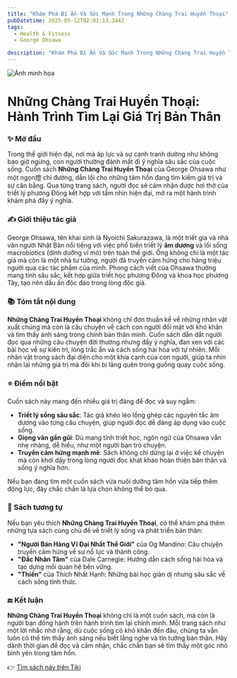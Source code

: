 ```yaml
---
title: "Khám Phá Bí Ẩn Và Sức Mạnh Trong Những Chàng Trai Huyền Thoại"
pubDatetime: 2025-05-12T02:01:13.344Z
tags:
  - Health & Fitness
  - George Ohsawa

description: "Khám Phá Bí Ẩn Và Sức Mạnh Trong Những Chàng Trai Huyền Thoại"
---
```


![Ảnh minh họa](https://i.imgur.com/mfSaDzm.jpeg)

 # Những Chàng Trai Huyền Thoại: Hành Trình Tìm Lại Giá Trị Bản Thân

### ✨ Mở đầu  
Trong thế giới hiện đại, nơi mà áp lực và sự cạnh tranh dường như không bao giờ ngừng, con người thường đánh mất đi ý nghĩa sâu sắc của cuộc sống. Cuốn sách **Những Chàng Trai Huyền Thoại** của George Ohsawa như một ngọn燈 chỉ đường, dẫn lối cho những tâm hồn đang tìm kiếm giá trị và sự cân bằng. Qua từng trang sách, người đọc sẽ cảm nhận được hơi thở của triết lý phương Đông kết hợp với tầm nhìn hiện đại, mở ra một hành trình khám phá đầy ý nghĩa.

### ✍️ Giới thiệu tác giả  
George Ohsawa, tên khai sinh là Nyoichi Sakurazawa, là một triết gia và nhà văn người Nhật Bản nổi tiếng với việc phổ biến triết lý **âm dương** và lối sống macrobiotics (dinh dưỡng vĩ mô) trên toàn thế giới. Ông không chỉ là một tác giả mà còn là một nhà tư tưởng, người đã truyền cảm hứng cho hàng triệu người qua các tác phẩm của mình. Phong cách viết của Ohsawa thường mang tính sâu sắc, kết hợp giữa triết học phương Đông và khoa học phương Tây, tạo nên dấu ấn độc đáo trong lòng độc giả.

### 📚 Tóm tắt nội dung  
**Những Chàng Trai Huyền Thoại** không chỉ đơn thuần kể về những nhân vật xuất chúng mà còn là câu chuyện về cách con người đối mặt với khó khăn và tìm thấy ánh sáng trong chính bản thân mình. Cuốn sách dẫn dắt người đọc qua những câu chuyện đời thường nhưng đầy ý nghĩa, đan xen với các bài học về sự kiên trì, lòng trắc ẩn và cách sống hài hòa với tự nhiên. Mỗi nhân vật trong sách đại diện cho một khía cạnh của con người, giúp ta nhìn nhận lại những giá trị mà đôi khi bị lãng quên trong guồng quay cuộc sống.

### ⭐ Điểm nổi bật  
Cuốn sách này mang đến nhiều giá trị đáng để đọc và suy ngẫm:  
- **Triết lý sống sâu sắc**: Tác giả khéo léo lồng ghép các nguyên tắc âm dương vào từng câu chuyện, giúp người đọc dễ dàng áp dụng vào cuộc sống.  
- **Giọng văn gần gũi**: Dù mang tính triết học, ngôn ngữ của Ohsawa vẫn nhẹ nhàng, dễ hiểu, như một người bạn trò chuyện.  
- **Truyền cảm hứng mạnh mẽ**: Sách không chỉ dừng lại ở việc kể chuyện mà còn khơi dậy trong lòng người đọc khát khao hoàn thiện bản thân và sống ý nghĩa hơn.  

Nếu bạn đang tìm một cuốn sách vừa nuôi dưỡng tâm hồn vừa tiếp thêm động lực, đây chắc chắn là lựa chọn không thể bỏ qua.

### 📖 Sách tương tự  
Nếu bạn yêu thích **Những Chàng Trai Huyền Thoại**, có thể khám phá thêm những tựa sách cùng chủ đề về triết lý sống và phát triển bản thân:  
- **"Người Bán Hàng Vĩ Đại Nhất Thế Giới"** của Og Mandino: Câu chuyện truyền cảm hứng về sự nỗ lực và thành công.  
- **"Đắc Nhân Tâm"** của Dale Carnegie: Hướng dẫn cách sống hài hòa và tạo dựng mối quan hệ bền vững.  
- **"Thiền"** của Thích Nhất Hạnh: Những bài học giản dị nhưng sâu sắc về cách sống tỉnh thức.  

### 🔚 Kết luận  
**Những Chàng Trai Huyền Thoại** không chỉ là một cuốn sách, mà còn là người bạn đồng hành trên hành trình tìm lại chính mình. Mỗi trang sách như một lời nhắc nhở rằng, dù cuộc sống có khó khăn đến đâu, chúng ta vẫn luôn có thể tìm thấy ánh sáng nếu biết lắng nghe và tin tưởng bản thân. Hãy dành thời gian để đọc và cảm nhận, chắc chắn bạn sẽ tìm thấy một góc nhỏ bình yên trong tâm hồn.

👉 [Tìm sách này trên Tiki](https://tiki.vn/search?q=Nh%E1%BB%AFng%20Ch%C3%A0ng%20Trai%20Huy%E1%BB%81n%20Tho%E1%BA%A1i)
